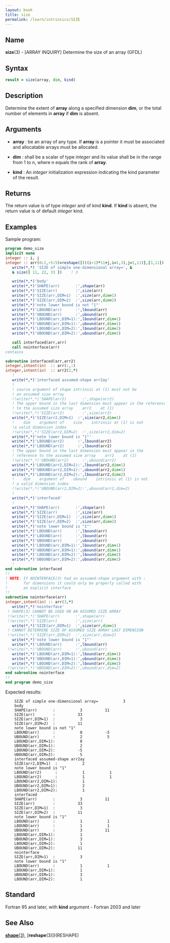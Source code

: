 ```yaml
---
layout: book
title: size
permalink: /learn/intrinsics/SIZE
---
```

## __Name__

__size__(3) - \[ARRAY INQUIRY\] Determine the size of an array
(GFDL)

## __Syntax__
```fortran
result = size(array, dim, kind)
```
## __Description__

Determine the extent of __array__ along a specified dimension __dim__,
or the total number of elements in __array__ if __dim__ is absent.

## __Arguments__

  - __array__
    : be an array of any type. If __array__ is a pointer it must be
    associated and allocatable arrays must be allocated.

  - __dim__
    : shall be a scalar of type _integer_ and its value shall be
    in the range from 1 to n, where n equals the rank of __array__.

  - __kind__
    : An _integer_ initialization expression indicating the kind
    parameter of the result.

## __Returns__

The return value is of type _integer_ and of kind __kind__. If __kind__
is absent, the return value is of default _integer_ kind.

## __Examples__

Sample program:

```fortran
program demo_size
implicit none
integer :: i, j
integer :: arr(0:2,-5:5)=reshape([(((i-1)*11+j,i=1,3),j=1,11)],[3,11])
   write(*,*) 'SIZE of simple one-dimensional array=', &
   & size([ 11, 22, 33 ])    ! 3

   write(*,*)'body'
   write(*,*)'SHAPE(arr)       :',shape(arr)
   write(*,*)'SIZE(arr)        :',size(arr)
   write(*,*)'SIZE(arr,DIM=1)  :',size(arr,dim=1)
   write(*,*)'SIZE(arr,DIM=2)  :',size(arr,dim=2)
   write(*,*)'note lower bound is not "1"'
   write(*,*)'LBOUND(arr)      :',lbound(arr)
   write(*,*)'UBOUND(arr)      :',ubound(arr)
   write(*,*)'LBOUND(arr,DIM=1):',lbound(arr,dim=1)
   write(*,*)'UBOUND(arr,DIM=1):',ubound(arr,dim=1)
   write(*,*)'LBOUND(arr,DIM=2):',lbound(arr,dim=2)
   write(*,*)'UBOUND(arr,DIM=2):',ubound(arr,dim=2)

   call interfaced(arr,arr)
   call nointerface(arr)
contains

subroutine interfaced(arr,arr2)
integer,intent(in)  :: arr(:,:)
integer,intent(in)  :: arr2(2,*)
   !
   write(*,*)'interfaced assumed-shape arr2ay'
   !
   ! source argument of shape intrinsic at (1) must not be
   ! an assumed size array
   !!write(*,*)'SHAPE(arr2)       :',shape(arr2)
   ! The upper bound in the last dimension must appear in the reference
   ! to the assumed size array    arr2    at (1)
   !!write(*,*)'SIZE(arr2)        :',size(arr2)
   write(*,*)'SIZE(arr2,DIM=1)  :',size(arr2,dim=1)
   !    dim    argument of    size    intrinsic at (1) is not
   !a valid dimension index
   !!write(*,*)'SIZE(arr2,DIM=2)  :',size(arr2,dim=2)
   write(*,*)'note lower bound is "1"'
   write(*,*)'LBOUND(arr2)      :',lbound(arr2)
   write(*,*)'LBOUND(arr2)      :',lbound(arr2)
   ! The upper bound in the last dimension must appear in the
   ! reference to the assumed size array    arr2    at (1)
   !!write(*,*)'UBOUND(arr2)      :',ubound(arr2)
   write(*,*)'LBOUND(arr2,DIM=1):',lbound(arr2,dim=1)
   write(*,*)'UBOUND(arr2,DIM=1):',ubound(arr2,dim=1)
   write(*,*)'LBOUND(arr2,DIM=2):',lbound(arr2,dim=2)
   !    dim    argument of    ubound    intrinsic at (1) is not
   ! a valid dimension index
   !!write(*,*)'UBOUND(arr2,DIM=2):',ubound(arr2,dim=2)
   !
   write(*,*)'interfaced'
   !
   write(*,*)'SHAPE(arr)       :',shape(arr)
   write(*,*)'SIZE(arr)        :',size(arr)
   write(*,*)'SIZE(arr,DIM=1)  :',size(arr,dim=1)
   write(*,*)'SIZE(arr,DIM=2)  :',size(arr,dim=2)
   write(*,*)'note lower bound is "1"'
   write(*,*)'LBOUND(arr)      :',lbound(arr)
   write(*,*)'LBOUND(arr)      :',lbound(arr)
   write(*,*)'UBOUND(arr)      :',ubound(arr)
   write(*,*)'LBOUND(arr,DIM=1):',lbound(arr,dim=1)
   write(*,*)'UBOUND(arr,DIM=1):',ubound(arr,dim=1)
   write(*,*)'LBOUND(arr,DIM=2):',lbound(arr,dim=2)
   write(*,*)'UBOUND(arr,DIM=2):',ubound(arr,dim=2)
   !
end subroutine interfaced
!!
! NOTE: If NOINTERFACE(3) had an assumed-shape argument with :
!       for dimensions it could only be properly called with
!       an explicit interface
!!
subroutine nointerface(arr)
integer,intent(in) :: arr(3,*)
   write(*,*)'nointerface'
 ! SHAPE(3) CANNOT BE USED ON AN ASSUMED SIZE ARRAY
 !!write(*,*)'SHAPE(arr)       :',shape(arr)
 !!write(*,*)'SIZE(arr)        :',size(arr)
   write(*,*)'SIZE(arr,DIM=1)  :',size(arr,dim=1)
 ! CANNOT DETERMINE SIZE OF ASSUMED SIZE ARRAY LAST DIMENSION
 !!write(*,*)'SIZE(arr,DIM=2)  :',size(arr,dim=2)
   write(*,*)'note lower bound is "1"'
   write(*,*)'LBOUND(arr)      :',lbound(arr)
 !!write(*,*)'UBOUND(arr)      :',ubound(arr)
   write(*,*)'LBOUND(arr,DIM=1):',lbound(arr,dim=1)
   write(*,*)'UBOUND(arr,DIM=1):',ubound(arr,dim=1)
   write(*,*)'LBOUND(arr,DIM=2):',lbound(arr,dim=2)
 !!write(*,*)'UBOUND(arr,DIM=2):',ubound(arr,dim=2)
end subroutine nointerface
!!
end program demo_size
```
Expected results:

```text
    SIZE of simple one-dimensional array=           3
    body
    SHAPE(arr)       :           3          11
    SIZE(arr)        :          33
    SIZE(arr,DIM=1)  :           3
    SIZE(arr,DIM=2)  :          11
    note lower bound is not "1"
    LBOUND(arr)      :           0          -5
    UBOUND(arr)      :           2           5
    LBOUND(arr,DIM=1):           0
    UBOUND(arr,DIM=1):           2
    LBOUND(arr,DIM=2):          -5
    UBOUND(arr,DIM=2):           5
    interfaced assumed-shape arr2ay
    SIZE(arr2,DIM=1)  :           2
    note lower bound is "1"
    LBOUND(arr2)      :           1           1
    LBOUND(arr2)      :           1           1
    LBOUND(arr2,DIM=1):           1
    UBOUND(arr2,DIM=1):           2
    LBOUND(arr2,DIM=2):           1
    interfaced
    SHAPE(arr)       :           3          11
    SIZE(arr)        :          33
    SIZE(arr,DIM=1)  :           3
    SIZE(arr,DIM=2)  :          11
    note lower bound is "1"
    LBOUND(arr)      :           1           1
    LBOUND(arr)      :           1           1
    UBOUND(arr)      :           3          11
    LBOUND(arr,DIM=1):           1
    UBOUND(arr,DIM=1):           3
    LBOUND(arr,DIM=2):           1
    UBOUND(arr,DIM=2):          11
    nointerface
    SIZE(arr,DIM=1)  :           3
    note lower bound is "1"
    LBOUND(arr)      :           1           1
    LBOUND(arr,DIM=1):           1
    UBOUND(arr,DIM=1):           3
    LBOUND(arr,DIM=2):           1
```
## __Standard__

Fortran 95 and later, with __kind__ argument - Fortran 2003 and later

## __See Also__

[__shape__(3)](SHAPE),
[__reshape__(3)])(RESHAPE)
